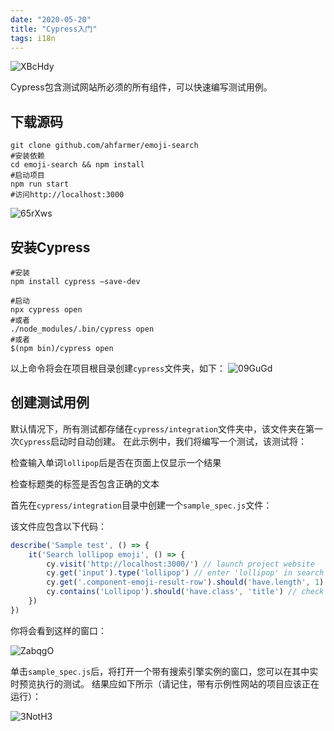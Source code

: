 ```yaml
---
date: "2020-05-20"
title: "Cypress入门"
tags: i18n
---
```


![XBcHdy](https://cdn.jsdelivr.net/gh/funnypan/pics@master/uPic/XBcHdy.jpg)

Cypress包含测试网站所必须的所有组件，可以快速编写测试用例。

## 下载源码

``` shell
git clone github.com/ahfarmer/emoji-search
#安装依赖
cd emoji-search && npm install
#启动项目
npm run start
#访问http://localhost:3000
```

![65rXws](https://cdn.jsdelivr.net/gh/funnypan/pics@master/uPic/65rXws.jpg)

## 安装Cypress

``` shell
#安装
npm install cypress —save-dev

#启动
npx cypress open
#或者
./node_modules/.bin/cypress open
#或者
$(npm bin)/cypress open
```
以上命令将会在项目根目录创建```cypress```文件夹，如下：
![09GuGd](https://cdn.jsdelivr.net/gh/funnypan/pics@master/uPic/09GuGd.jpg)

## 创建测试用例

默认情况下，所有测试都存储在```cypress/integration```文件夹中，该文件夹在第一次```Cypress```启动时自动创建。
在此示例中，我们将编写一个测试，该测试将：

检查输入单词```lollipop```后是否在页面上仅显示一个结果

检查标题类的标签是否包含正确的文本

首先在```cypress/integration```目录中创建一个```sample_spec.js```文件：

该文件应包含以下代码：

``` javascript
describe('Sample test', () => {
    it('Search lollipop emoji', () => {
        cy.visit('http://localhost:3000/') // launch project website
        cy.get('input').type('lollipop') // enter 'lollipop' in search
        cy.get('.component-emoji-result-row').should('have.length', 1) // check if only 1 result is returned
        cy.contains('Lollipop').should('have.class', 'title') // check if returned element contains 'title' class
    })
})
```

你将会看到这样的窗口：

![ZabqgO](https://cdn.jsdelivr.net/gh/funnypan/pics@master/uPic/ZabqgO.jpg)

单击```sample_spec.js```后，将打开一个带有搜索引擎实例的窗口，您可以在其中实时预览执行的测试。
结果应如下所示（请记住，带有示例性网站的项目应该正在运行）：

![3NotH3](https://cdn.jsdelivr.net/gh/funnypan/pics@master/uPic/3NotH3.jpg)
